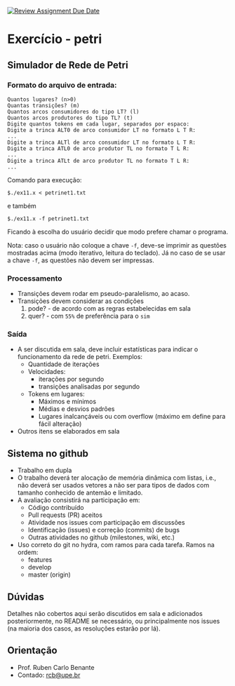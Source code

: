[![Review Assignment Due Date](https://classroom.github.com/assets/deadline-readme-button-22041afd0340ce965d47ae6ef1cefeee28c7c493a6346c4f15d667ab976d596c.svg)](https://classroom.github.com/a/M33-uSxd)
# Exercício - petri

## Simulador de Rede de Petri

### Formato do arquivo de entrada:

```
Quantos lugares? (n>0)
Quantas transições? (m)
Quantos arcos consumidores do tipo LT? (l)
Quantos arcos produtores do tipo TL? (t)
Digite quantos tokens em cada lugar, separados por espaco:
Digite a trinca ALT0 de arco consumidor LT no formato L T R:
...
Digite a trinca ALTl de arco consumidor LT no formato L T R:
Digite a trinca ATL0 de arco produtor TL no formato T L R:
...
Digite a trinca ATLt de arco produtor TL no formato T L R:
...
```

Comando para execução:

```
$./ex11.x < petrinet1.txt
```

e também

```
$./ex11.x -f petrinet1.txt
```

Ficando à escolha do usuário decidir que modo prefere chamar o programa.

Nota: caso o usuário não coloque a chave `-f`, deve-se imprimir as questões mostradas acima (modo iterativo, leitura do teclado). Já no caso de se usar a chave `-f`, as questões não devem ser impressas.

### Processamento

* Transições devem rodar em pseudo-paralelismo, ao acaso.
* Transições devem considerar as condições
    1. pode? - de acordo com as regras estabelecidas em sala
    2. quer? - com `55%` de preferência para o `sim`

### Saída

* A ser discutida em sala, deve incluir estatísticas para indicar o funcionamento da rede de petri. Exemplos:
    - Quantidade de iterações
    - Velocidades:
        - iterações por segundo
        - transições analisadas por segundo
    - Tokens em lugares:
        - Máximos e mínimos
        - Médias e desvios padrões
        - Lugares inalcançáveis ou com overflow (máximo em define para fácil alteração)
* Outros itens se elaborados em sala

## Sistema no github

* Trabalho em dupla
* O trabalho deverá ter alocação de memória dinâmica com listas, i.e., não deverá ser usados vetores a não ser para tipos de dados com tamanho conhecido de antemão e limitado.
* A avaliação consistirá na participação em:
    - Código contribuído
    - Pull requests (PR) aceitos
    - Atividade nos issues com participação em discussões
    - Identificação (issues) e correção (commits) de bugs
    - Outras atividades no github (milestones, wiki, etc.)
* Uso correto do git no hydra, com ramos para cada tarefa. Ramos na ordem:
    - features
    - develop
    - master (origin)

## Dúvidas

Detalhes não cobertos aqui serão discutidos em sala e adicionados posteriormente, no README se necessário, ou principalmente nos issues (na maioria dos casos, as resoluções estarão por lá).

## Orientação

* Prof. Ruben Carlo Benante
* Contado: rcb@upe.br

